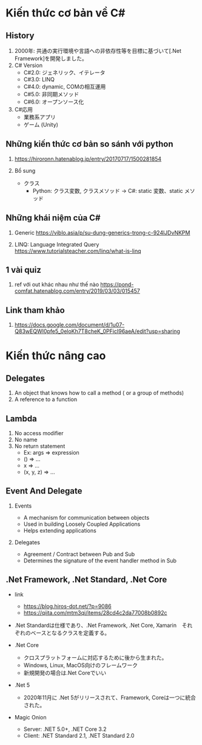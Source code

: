 # Kiến thức cơ bản về C#
## History
1. 2000年: 共通の実行環境や言語への非依存性等を目標に基づいて[.Net Framework]を開発しました。
2. C# Version
    - C#2.0: ジェネリック、イテレータ
    - C#3.0: LINQ
    - C#4.0: dynamic, COMの相互運用
    - C#5.0: 非同期メソッド
    - C#6.0: オープンソース化
3. C#応用
    - 業務系アプリ
    - ゲーム (Unity)

## Những kiến thức cơ bản so sánh với python
1. https://hiroronn.hatenablog.jp/entry/20170717/1500281854

2. Bổ sung
    - クラス
        - Python: クラス変数, クラスメソッド -> C#: static 変数、static メソッド
    
## Những khái niệm của C#
1. Generic
https://viblo.asia/p/su-dung-generics-trong-c-924lJDvNKPM

2. LINQ: Language Integrated Query
https://www.tutorialsteacher.com/linq/what-is-linq

## 1 vài quiz
1. ref với out khác nhau như thế nào
https://pond-comfat.hatenablog.com/entry/2019/03/03/015457

## Link tham khảo
1. https://docs.google.com/document/d/1u07-Q83wEQWI0pfe5_0eloKh7T8cheK_0PFicI96aeA/edit?usp=sharing

# Kiến thức nâng cao 

## Delegates
1. An object that knows how to call a method ( or a group of methods)
2. A reference to a function

## Lambda
1. No access modifier
2. No name
3. No return statement
    - Ex: args => expression
    - () => ...
    - x => ...
    - (x, y, z) => ...
    
## Event And Delegate
1. Events
    - A mechanism for communication between objects
    - Used in building Loosely Coupled Applications
    - Helps extending applications

2. Delegates
    - Agreement / Contract between Pub and Sub
    - Determines the signature of the event handler method in Sub
    
## .Net Framework, .Net Standard, .Net Core
- link
    - https://blog.hiros-dot.net/?p=9086
    - https://qiita.com/mtm3qi/items/28cd4c2da77008b0892c
- .Net Standardは仕様であり、.Net Framework, .Net Core, Xamarin　それぞれのベースとなるクラスを定義する。
- .Net Core
    - クロスプラットフォームに対応するために後から生まれた。
    - Windows, Linux, MacOS向けのフレームワーク
    - 新規開発の場合は.Net Coreでいい

- .Net 5
    - 2020年11月に .Net 5がリリースされて、Framework, Coreは一つに統合された。  
    
- Magic Onion
    - Server: .NET 5.0+, .NET Core 3.2
    - Client: .NET Standard 2.1, .NET Standard 2.0
